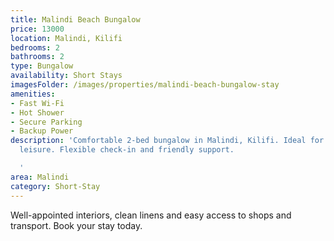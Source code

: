 ```yaml
---
title: Malindi Beach Bungalow
price: 13000
location: Malindi, Kilifi
bedrooms: 2
bathrooms: 2
type: Bungalow
availability: Short Stays
imagesFolder: /images/properties/malindi-beach-bungalow-stay
amenities:
- Fast Wi-Fi
- Hot Shower
- Secure Parking
- Backup Power
description: 'Comfortable 2-bed bungalow in Malindi, Kilifi. Ideal for business or
  leisure. Flexible check-in and friendly support.

  '
area: Malindi
category: Short-Stay
---
```


Well-appointed interiors, clean linens and easy access to shops and transport. Book your stay today.
